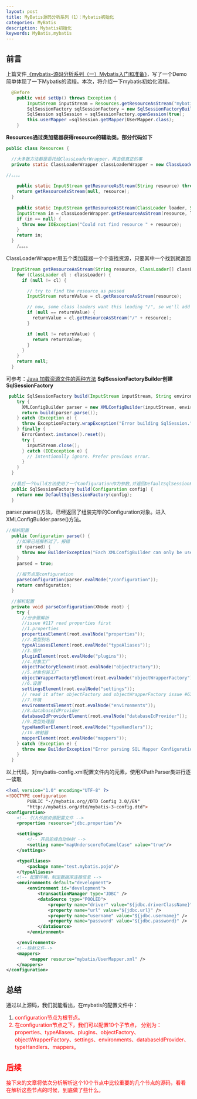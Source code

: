 ```yaml
---
layout: post
title: MyBatis源码分析系列（1）：Mybatis初始化
categories: MyBatis
description: Mybatis初始化
keywords: MyBatis,mybatis
---
```


## 前言

上篇文件[《mybatis-源码分析系列（一）Mybatis入门和准备》](https://longfeizheng.github.io/2016/11/14/mybatis-%E6%BA%90%E7%A0%81%E5%88%86%E6%9E%90%E7%B3%BB%E5%88%97%EF%BC%88%E4%B8%80%EF%BC%89Mybatis%E5%85%A5%E9%97%A8%E5%92%8C%E5%87%86%E5%A4%87/)，写了一个Demo简单体现了一下Mybatis的流程。本次，将介绍一下mybatis初始化流程。

```java
  @Before
    public void setUp() throws Exception {
        InputStream inputStream = Resources.getResourceAsStream("mybatis/mybatis-config.xml");
        SqlSessionFactory sqlSessionFactory = new SqlSessionFactoryBuilder().build(inputStream);
        SqlSession sqlSession = sqlSessionFactory.openSession(true);
        this.userMapper =sqlSession.getMapper(UserMapper.class);
    }
```
**Resources通过类加载器获得resource的辅助类。部分代码如下**
```java
public class Resources {

  //大多数方法都是委托给ClassLoaderWrapper，再去做真正的事
  private static ClassLoaderWrapper classLoaderWrapper = new ClassLoaderWrapper();

//。。。。
	
	public static InputStream getResourceAsStream(String resource) throws IOException {
    return getResourceAsStream(null, resource);
  }
	
	public static InputStream getResourceAsStream(ClassLoader loader, String resource) throws IOException {
    InputStream in = classLoaderWrapper.getResourceAsStream(resource, loader);
    if (in == null) {
      throw new IOException("Could not find resource " + resource);
    }
    return in;
  }
	/。。。。
```
ClassLoaderWrapper用五个类加载器一个个查找资源，只要其中一个找到就返回
```java
  InputStream getResourceAsStream(String resource, ClassLoader[] classLoader) {
    for (ClassLoader cl : classLoader) {
      if (null != cl) {

        // try to find the resource as passed
        InputStream returnValue = cl.getResourceAsStream(resource);

        // now, some class loaders want this leading "/", so we'll add it and try again if we didn't find the resource
        if (null == returnValue) {
          returnValue = cl.getResourceAsStream("/" + resource);
        }

        if (null != returnValue) {
          return returnValue;
        }
      }
    }
    return null;
  }
```
可参考：[Java 加载资源文件的两种方法](https://longfeizheng.github.io/2016/11/16/Java-%E5%8A%A0%E8%BD%BD%E8%B5%84%E6%BA%90%E6%96%87%E4%BB%B6%E7%9A%84%E4%B8%A4%E7%A7%8D%E6%96%B9%E6%B3%95/)
**SqlSessionFactoryBuilder创建SqlSessionFactory**
```java
 public SqlSessionFactory build(InputStream inputStream, String environment, Properties properties) {
    try {
      XMLConfigBuilder parser = new XMLConfigBuilder(inputStream, environment, properties);
      return build(parser.parse());
    } catch (Exception e) {
      throw ExceptionFactory.wrapException("Error building SqlSession.", e);
    } finally {
      ErrorContext.instance().reset();
      try {
        inputStream.close();
      } catch (IOException e) {
        // Intentionally ignore. Prefer previous error.
      }
    }
  }
    
  //最后一个build方法使用了一个Configuration作为参数,并返回DefaultSqlSessionFactory
  public SqlSessionFactory build(Configuration config) {
    return new DefaultSqlSessionFactory(config);
  }
```
parser.parse()方法，已经返回了组装完毕的Configuration对象。进入XMLConfigBuilder.parse()方法。
```java
//解析配置
  public Configuration parse() {
    //如果已经解析过了，报错
    if (parsed) {
      throw new BuilderException("Each XMLConfigBuilder can only be used once.");
    }
    parsed = true;
    
    //根节点是configuration
    parseConfiguration(parser.evalNode("/configuration"));
    return configuration;
  }

  //解析配置
  private void parseConfiguration(XNode root) {
    try {
      //分步骤解析
      //issue #117 read properties first
      //1.properties
      propertiesElement(root.evalNode("properties"));
      //2.类型别名
      typeAliasesElement(root.evalNode("typeAliases"));
      //3.插件
      pluginElement(root.evalNode("plugins"));
      //4.对象工厂
      objectFactoryElement(root.evalNode("objectFactory"));
      //5.对象包装工厂
      objectWrapperFactoryElement(root.evalNode("objectWrapperFactory"));
      //6.设置
      settingsElement(root.evalNode("settings"));
      // read it after objectFactory and objectWrapperFactory issue #631
      //7.环境
      environmentsElement(root.evalNode("environments"));
      //8.databaseIdProvider
      databaseIdProviderElement(root.evalNode("databaseIdProvider"));
      //9.类型处理器
      typeHandlerElement(root.evalNode("typeHandlers"));
      //10.映射器
      mapperElement(root.evalNode("mappers"));
    } catch (Exception e) {
      throw new BuilderException("Error parsing SQL Mapper Configuration. Cause: " + e, e);
    }
  }
```
以上代码，对mybatis-config.xml配置文件内的元素，使用XPathParser类进行逐一读取
```xml
<?xml version="1.0" encoding="UTF-8" ?>
<!DOCTYPE configuration
        PUBLIC "-//mybatis.org//DTD Config 3.0//EN"
        "http://mybatis.org/dtd/mybatis-3-config.dtd">
<configuration>
    <!-- 引入外部资源配置文件 -->
    <properties resource="jdbc.properties"/>

    <settings>
        <!-- 开启驼峰自动映射 -->
        <setting name="mapUnderscoreToCamelCase" value="true"/>
    </settings>

    <typeAliases>
        <package name="test.mybatis.pojo"/>
    </typeAliases>
    <!-- 配置环境，制定数据库连接信息 -->
    <environments default="development">
        <environment id="development">
            <transactionManager type="JDBC" />
            <dataSource type="POOLED">
                <property name="driver" value="${jdbc.driverClassName}" />
                <property name="url" value="${jdbc.url}" />
                <property name="username" value="${jdbc.username}" />
                <property name="password" value="${jdbc.password}" />
            </dataSource>
        </environment>

    </environments>
    <!--映射文件-->
    <mappers>
         <mapper resource="mybatis/UserMapper.xml" />
    </mappers>
</configuration>
```

## 总结
通过以上源码，我们就能看出，在mybatis的配置文件中：

1. <font color='red'>configuration节点为根节点。
1. <font color='red'>在configuration节点之下，我们可以配置10个子节点， 分别为：properties、typeAliases、plugins、objectFactory、objectWrapperFactory、settings、environments、databaseIdProvider、typeHandlers、mappers。


## 后续
接下来的文章将依次分析解析这个10个节点中比较重要的几个节点的源码，看看在解析这些节点的时候，到底做了些什么。





